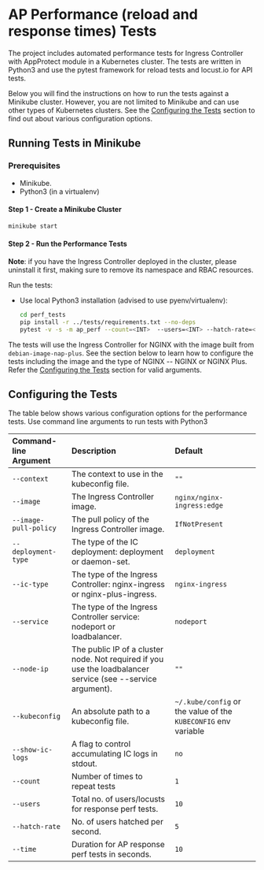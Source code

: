 # AP Performance (reload and response times) Tests

The project includes automated performance tests for Ingress Controller with AppProtect module in a Kubernetes cluster.
The tests are written in Python3 and use the pytest framework for reload tests and locust.io for API tests.

Below you will find the instructions on how to run the tests against a Minikube cluster. However, you are not limited to
Minikube and can use other types of Kubernetes clusters. See the [Configuring the Tests](#configuring-the-tests) section
to find out about various configuration options.

## Running Tests in Minikube

### Prerequisites

- Minikube.
- Python3 (in a virtualenv)

#### Step 1 - Create a Minikube Cluster

```bash
minikube start
```

#### Step 2 - Run the Performance Tests

**Note**: if you have the Ingress Controller deployed in the cluster, please uninstall it first, making sure to remove
its namespace and RBAC resources.

Run the tests:

- Use local Python3 installation (advised to use pyenv/virtualenv):

    ```bash
    cd perf_tests
    pip install -r ../tests/requirements.txt --no-deps
    pytest -v -s -m ap_perf --count=<INT>  --users=<INT> --hatch-rate=<INT> --time=<INT>
    ```

The tests will use the Ingress Controller for NGINX with the image built from `debian-image-nap-plus`. See the section
below to learn how to configure the tests including the image and the type of NGINX -- NGINX or NGINX Plus. Refer the
[Configuring the Tests](#configuring-the-tests) section for valid arguments.

## Configuring the Tests

The table below shows various configuration options for the performance tests. Use command line arguments to run tests
with Python3

| Command-line Argument | Description | Default |
| :----------------------- | :------------ | :----------------------- |
| `--context` | The context to use in the kubeconfig file. | `""` |
| `--image` | The Ingress Controller image. | `nginx/nginx-ingress:edge` |
| `--image-pull-policy` | The pull policy of the Ingress Controller image. | `IfNotPresent` |
| `--deployment-type` | The type of the IC deployment: deployment or daemon-set. | `deployment` |
| `--ic-type` | The type of the Ingress Controller: nginx-ingress or nginx-plus-ingress. | `nginx-ingress` |
| `--service` | The type of the Ingress Controller service: nodeport or loadbalancer. | `nodeport` |
| `--node-ip` | The public IP of a cluster node. Not required if you use the loadbalancer service (see --service argument). | `""` |
| `--kubeconfig` | An absolute path to a kubeconfig file. | `~/.kube/config` or the value of the `KUBECONFIG` env variable |
| `--show-ic-logs` | A flag to control accumulating IC logs in stdout. | `no` |
| `--count` | Number of times to repeat tests | `1` |
| `--users` | Total no. of users/locusts for response perf tests. | `10` |
| `--hatch-rate` | No. of users hatched per second. | `5` |
| `--time` | Duration for AP response perf tests in seconds. | `10` |
